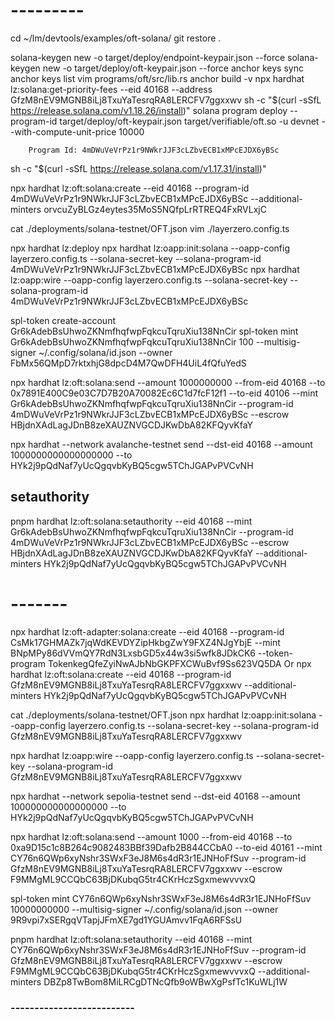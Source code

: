 # ---------

cd ~/lm/devtools/examples/oft-solana/
git restore .

solana-keygen new -o target/deploy/endpoint-keypair.json --force
solana-keygen new -o target/deploy/oft-keypair.json --force
anchor keys sync
anchor keys list
vim programs/oft/src/lib.rs 
anchor build -v 
npx hardhat lz:solana:get-priority-fees --eid 40168 --address GfzM8nEV9MGNB8iLj8TxuYaTesrqRA8LERCFV7ggxxwv
sh -c "$(curl -sSfL https://release.solana.com/v1.18.26/install)"
solana program deploy --program-id target/deploy/oft-keypair.json target/verifiable/oft.so -u devnet --with-compute-unit-price 10000
```
    Program Id: 4mDWuVeVrPz1r9NWkrJJF3cLZbvECB1xMPcEJDX6yBSc
```
sh -c "$(curl -sSfL https://release.solana.com/v1.17.31/install)"

npx  hardhat lz:oft:solana:create --eid 40168 --program-id 4mDWuVeVrPz1r9NWkrJJF3cLZbvECB1xMPcEJDX6yBSc --additional-minters orvcuZyBLGz4eytes35MoS5NQfpLrRTREQ4FxRVLxjC

cat ./deployments/solana-testnet/OFT.json
vim ./layerzero.config.ts

npx hardhat lz:deploy
npx hardhat lz:oapp:init:solana --oapp-config layerzero.config.ts --solana-secret-key <your-key> --solana-program-id 4mDWuVeVrPz1r9NWkrJJF3cLZbvECB1xMPcEJDX6yBSc
npx hardhat lz:oapp:wire --oapp-config layerzero.config.ts --solana-secret-key <your-key> --solana-program-id 4mDWuVeVrPz1r9NWkrJJF3cLZbvECB1xMPcEJDX6yBSc

spl-token create-account Gr6kAdebBsUhwoZKNmfhqfwpFqkcuTqruXiu138NnCir
spl-token mint Gr6kAdebBsUhwoZKNmfhqfwpFqkcuTqruXiu138NnCir 100 --multisig-signer ~/.config/solana/id.json --owner FbMx56QMpD7rktxhjG8dpcD4M7QwDFH4UiL4fQfuYedS

npx hardhat lz:oft:solana:send --amount 1000000000 --from-eid 40168 --to 0x7891E400C9e03C7D7B20A70082Ec6C1d7fcF12f1 --to-eid 40106 --mint Gr6kAdebBsUhwoZKNmfhqfwpFqkcuTqruXiu138NnCir --program-id 4mDWuVeVrPz1r9NWkrJJF3cLZbvECB1xMPcEJDX6yBSc --escrow HBjdnXAdLagJDnB8zeXAUZNVGCDJKwDbA82KFQyvKfaY

npx hardhat --network avalanche-testnet send --dst-eid 40168 --amount 1000000000000000000 --to  HYk2j9pQdNaf7yUcQgqvbKyBQ5cgw5TChJGAPvPVCvNH
## setauthority
pnpm hardhat lz:oft:solana:setauthority --eid 40168 --mint Gr6kAdebBsUhwoZKNmfhqfwpFqkcuTqruXiu138NnCir --program-id 4mDWuVeVrPz1r9NWkrJJF3cLZbvECB1xMPcEJDX6yBSc --escrow HBjdnXAdLagJDnB8zeXAUZNVGCDJKwDbA82KFQyvKfaY --additional-minters HYk2j9pQdNaf7yUcQgqvbKyBQ5cgw5TChJGAPvPVCvNH

# -------






npx hardhat lz:oft-adapter:solana:create --eid 40168 --program-id CsMk17GHMAZk7jqWdKEVDYZipHkbgZwY9FXZ4NJgYbjE  --mint BNpMPy86dVVmQY7RdN3LxsbGD5x44w3si5wfk8JDkCK6 --token-program TokenkegQfeZyiNwAJbNbGKPFXCWuBvf9Ss623VQ5DA
Or
npx  hardhat lz:oft:solana:create --eid 40168 --program-id GfzM8nEV9MGNB8iLj8TxuYaTesrqRA8LERCFV7ggxxwv --additional-minters HYk2j9pQdNaf7yUcQgqvbKyBQ5cgw5TChJGAPvPVCvNH

cat  ./deployments/solana-testnet/OFT.json
npx hardhat lz:oapp:init:solana --oapp-config layerzero.config.ts --solana-secret-key <your-key> --solana-program-id GfzM8nEV9MGNB8iLj8TxuYaTesrqRA8LERCFV7ggxxwv

npx hardhat lz:oapp:wire --oapp-config layerzero.config.ts --solana-secret-key <your-key> --solana-program-id GfzM8nEV9MGNB8iLj8TxuYaTesrqRA8LERCFV7ggxxwv

npx hardhat --network sepolia-testnet send --dst-eid 40168 --amount 100000000000000000 --to  HYk2j9pQdNaf7yUcQgqvbKyBQ5cgw5TChJGAPvPVCvNH

npx hardhat lz:oft:solana:send --amount 1000 --from-eid 40168 --to 0xa9D15c1c8B264c9082483BBf39Dafb2B844CCbA0 --to-eid 40161 --mint CY76n6QWp6xyNshr3SWxF3eJ8M6s4dR3r1EJNHoFfSuv --program-id GfzM8nEV9MGNB8iLj8TxuYaTesrqRA8LERCFV7ggxxwv --escrow F9MMgML9CCQbC63BjDKubqG5tr4CKrHczSgxmewvvvxQ






spl-token mint CY76n6QWp6xyNshr3SWxF3eJ8M6s4dR3r1EJNHoFfSuv 10000000000 --multisig-signer ~/.config/solana/id.json --owner 9R9vpi7xSERgqVTapjJFmXE7gd1YGUAmvv1FqA6RFSsU


pnpm hardhat lz:oft:solana:setauthority --eid 40168 --mint CY76n6QWp6xyNshr3SWxF3eJ8M6s4dR3r1EJNHoFfSuv --program-id GfzM8nEV9MGNB8iLj8TxuYaTesrqRA8LERCFV7ggxxwv --escrow F9MMgML9CCQbC63BjDKubqG5tr4CKrHczSgxmewvvvxQ --additional-minters DBZp8TwBom8MiLRCgDTNcQfb9oWBwXgPsfTc1KuWLj1W


### --------------------------
